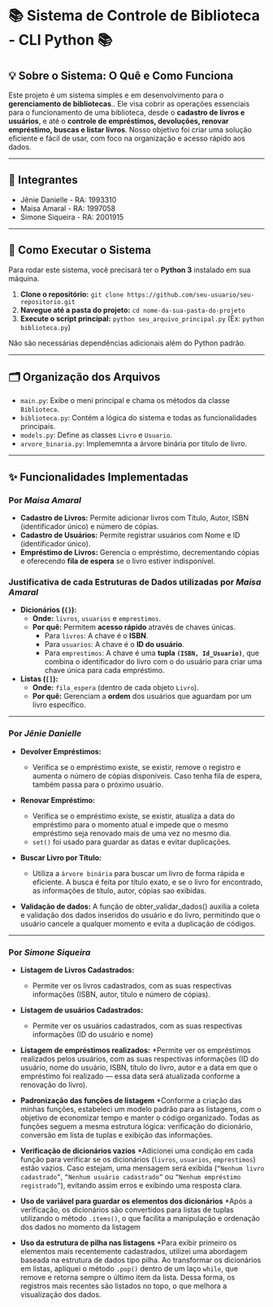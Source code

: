 # 📚 Sistema de Controle de Biblioteca - CLI Python 📚

## 💡 Sobre o Sistema: O Quê e Como Funciona
Este projeto é um sistema simples e em desenvolvimento para o **gerenciamento de bibliotecas**.. Ele visa cobrir as operações essenciais para o funcionamento de uma biblioteca, desde o **cadastro de livros e usuários**, e até o **controle de empréstimos, devoluções, renovar empréstimo, buscas e listar livros**. Nosso objetivo foi criar uma solução eficiente e fácil de usar, com foco na organização e acesso rápido aos dados.

---

## 👥 Integrantes

* Jênie Danielle - RA: 1993310
* Maisa Amaral - RA: 1997058
* Simone Siqueira - RA: 2001915

---

## 🚀 Como Executar o Sistema

Para rodar este sistema, você precisará ter o **Python 3** instalado em sua máquina.

1.  **Clone o repositório:**
    `git clone https://github.com/seu-usuario/seu-repositorio.git`
2.  **Navegue até a pasta do projeto:**
    `cd nome-da-sua-pasta-do-projeto`
3.  **Execute o script principal:**
    `python seu_arquivo_principal.py` (Ex: `python biblioteca.py`)

Não são necessárias dependências adicionais além do Python padrão.

---

## 🗂️ Organização dos Arquivos

- `main.py`: Exibe o meni principal e chama os métodos da classe `Biblioteca`.
- `biblioteca.py`: Contém a lógica do sistema e todas as funcionalidades principais.
- `models.py`: Define as classes `Livro` e `Usuario`.
- `arvore_binaria.py`: Implememnta a árvore binária por titulo de livro.

---

## ✨ Funcionalidades Implementadas

### Por *Maisa Amaral*

* **Cadastro de Livros:** Permite adicionar livros com Título, Autor, ISBN (identificador único) e número de cópias.
* **Cadastro de Usuários:** Permite registrar usuários com Nome e ID (identificador único).
* **Empréstimo de Livros:** Gerencia o empréstimo, decrementando cópias e oferecendo **fila de espera** se o livro estiver indisponível.

### Justificativa de cada Estruturas de Dados utilizadas por *Maisa Amaral*

* **Dicionários (`{}`):**
    * **Onde:** `livros`, `usuarios` e `emprestimos`.
    * **Por quê:** Permitem **acesso rápido** através de chaves únicas.
        * Para `livros`: A chave é o **ISBN**.
        * Para `usuarios`: A chave é o **ID do usuário**.
        * Para `emprestimos`: A chave é uma **tupla `(ISBN, Id_Usuario)`**, que combina o identificador do livro com o do usuário para criar uma chave única para cada empréstimo.
* **Listas (`[]`):**
    * **Onde:** `fila_espera` (dentro de cada objeto `Livro`).
    * **Por quê:** Gerenciam a **ordem** dos usuários que aguardam por um livro específico.
---
### Por *Jênie Danielle*

* **Devolver Empréstimos:**
    * Verifica se o empréstimo existe, se existir, remove o registro e aumenta o número de cópias disponíveis. Caso tenha fila de espera, também passa para o próximo usuário.

* **Renovar Empréstimo:**
    * Verifica se o empréstimo existe, se existir, atualiza a data do empréstimo para o momento atual e impede que o mesmo empréstimo seja renovado mais de uma vez no mesmo dia.
    * `set()` foi usado para guardar as datas e evitar duplicações.
 
* **Buscar Livro por Título:**
    * Utiliza a `árvore binária` para buscar um livro de forma rápida e eficiente. A busca é feita por título exato, e se o livro for encontrado, as informações de título, autor, cópias sao exibidas.
 
* **Validação de dados:** A função de obter_validar_dados() auxilia a coleta e validação dos dados inseridos do usuário e do livro, permitindo que o usuário cancele a qualquer momento e evita a duplicação de códigos.
  
---
### Por *Simone Siqueira*

* **Listagem de Livros Cadastrados:** 
    * Permite ver os livros cadastrados, com as suas respectivas informações (ISBN, autor, título e número de cópias).

* **Listagem de usuários Cadastrados:** 
    * Permite ver os usuários cadastrados, com as suas respectivas informações (ID do usuário e nome)

* **Listagem de empréstimos realizados:** 
    *Permite ver os empréstimos realizados pelos usuários, com as suas respectivas informações (ID do usuário, nome do usuário, ISBN, título do livro, autor e a data em que o empréstimo foi realizado — essa data será atualizada conforme a renovação do livro).

* **Padronização das funções de listagem** 
    *Conforme a criação das minhas funções, estabeleci um modelo padrão para as listagens, com o objetivo de economizar tempo e manter o código organizado. Todas as funções seguem a mesma estrutura lógica: verificação do dicionário, conversão em lista de tuplas e exibição das informações.

* **Verificação de dicionários vazios** 
    *Adicionei uma condição em cada função para verificar se os dicionários (`livros`, `usuarios`, `emprestimos`) estão vazios. Caso estejam, uma mensagem será exibida (`“Nenhum livro cadastrado”`, `“Nenhum usuário cadastrado”` ou `“Nenhum empréstimo registrado”`), evitando assim erros e exibindo uma resposta clara.

* **Uso de variável para guardar os elementos dos dicionários** 
    *Após a verificação, os dicionários são convertidos para listas de tuplas utilizando o método `.items()`, o que facilita a manipulação e ordenação dos dados no momento da listagem

* **Uso da estrutura de pilha nas listagens** 
    *Para exibir primeiro os elementos mais recentemente cadastrados, utilizei uma abordagem baseada na estrutura de dados tipo pilha. Ao transformar os dicionários em listas, apliquei o método `.pop()` dentro de um laço `while`, que remove e retorna sempre o último item da lista. Dessa forma, os registros mais recentes são listados no topo, o que melhora a visualização dos dados.

